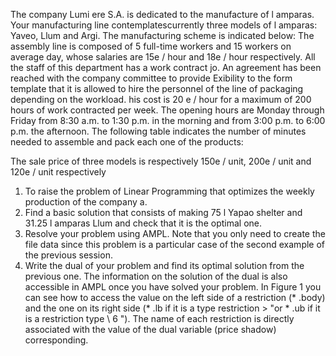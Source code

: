 

The company Lumi ere S.A. is dedicated to the manufacture of l amparas. Your manufacturing line contemplatescurrently three models of l amparas: Yaveo, Llum and Argi.
The manufacturing scheme is indicated below:
The assembly line is composed of 5 full-time workers and 15 workers on average day, whose salaries are 15e / hour and 18e / hour respectively. All the staff of this department has a work contract jo. An agreement has been reached with the company committee to provide
Exibility to the form template that it is allowed to hire the personnel of the line of packaging depending on the workload. his
cost is 20 e / hour for a maximum of 200 hours of work contracted per week.
The opening hours are Monday through Friday from 8:30 a.m. to 1:30 p.m. in the morning and from 3:00 p.m. to 6:00 p.m.
the afternoon. The following table indicates the number of minutes needed to assemble and pack each one
of the products:


The sale price of three models is respectively 150e / unit, 200e / unit and 120e / unit
respectively
1. To raise the problem of Linear Programming that optimizes the weekly production of the company a.
2. Find a basic solution that consists of making 75 l Yapao shelter and 31.25 l amparas Llum
and check that it is the optimal one.
3. Resolve your problem using AMPL. Note that you only need to create the file
data since this problem is a particular case of the second example of the previous session.
4. Write the dual of your problem and find its optimal solution from the previous one.
The information on the solution of the dual is also accessible in AMPL once you have solved your
problem. In Figure 1 you can see how to access the value on the left side of a restriction
(* .body) and the one on its right side (* .lb if it is a type restriction \> "or * .ub if it is a restriction
type \ 6 "). The name of each restriction is directly associated with the value of the dual variable (price
shadow) corresponding.


